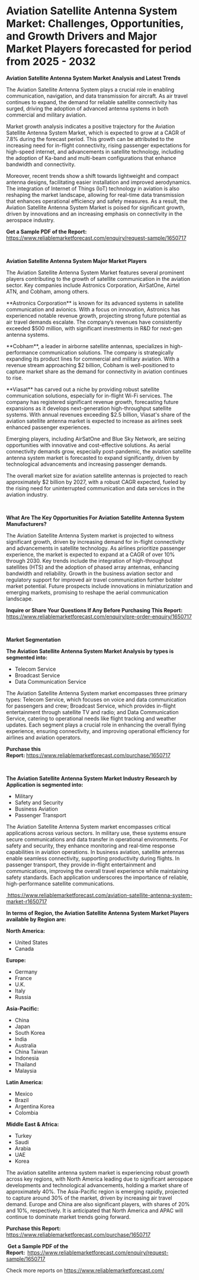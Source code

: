 <p><h1>Aviation Satellite Antenna System Market: Challenges, Opportunities, and Growth Drivers and Major Market Players forecasted for period from 2025 - 2032</h1></p><p><strong>Aviation Satellite Antenna System Market Analysis and Latest Trends</strong></p>
<p><p>The Aviation Satellite Antenna System plays a crucial role in enabling communication, navigation, and data transmission for aircraft. As air travel continues to expand, the demand for reliable satellite connectivity has surged, driving the adoption of advanced antenna systems in both commercial and military aviation.</p><p>Market growth analysis indicates a positive trajectory for the Aviation Satellite Antenna System Market, which is expected to grow at a CAGR of 7.8% during the forecast period. This growth can be attributed to the increasing need for in-flight connectivity, rising passenger expectations for high-speed internet, and advancements in satellite technology, including the adoption of Ka-band and multi-beam configurations that enhance bandwidth and connectivity.</p><p>Moreover, recent trends show a shift towards lightweight and compact antenna designs, facilitating easier installation and improved aerodynamics. The integration of Internet of Things (IoT) technology in aviation is also reshaping the market landscape, allowing for real-time data transmission that enhances operational efficiency and safety measures. As a result, the Aviation Satellite Antenna System Market is poised for significant growth, driven by innovations and an increasing emphasis on connectivity in the aerospace industry.</p></p>
<p><strong>Get a Sample PDF of the Report:&nbsp;</strong> <a href="https://www.reliablemarketforecast.com/enquiry/request-sample/1650717?utm_campaign=3046&utm_medium=2&utm_source=Github&utm_content=ia&utm_term=23032025&utm_id=aviation-satellite-antenna-system">https://www.reliablemarketforecast.com/enquiry/request-sample/1650717</a></p>
<p>&nbsp;</p>
<p><strong>Aviation Satellite Antenna System Major Market Players</strong></p>
<p><p>The Aviation Satellite Antenna System Market features several prominent players contributing to the growth of satellite communication in the aviation sector. Key companies include Astronics Corporation, AirSatOne, Airtel ATN, and Cobham, among others.</p><p>**Astronics Corporation** is known for its advanced systems in satellite communication and avionics. With a focus on innovation, Astronics has experienced notable revenue growth, projecting strong future potential as air travel demands escalate. The company’s revenues have consistently exceeded $500 million, with significant investments in R&D for next-gen antenna systems.</p><p>**Cobham**, a leader in airborne satellite antennas, specializes in high-performance communication solutions. The company is strategically expanding its product lines for commercial and military aviation. With a revenue stream approaching $2 billion, Cobham is well-positioned to capture market share as the demand for connectivity in aviation continues to rise.</p><p>**Viasat** has carved out a niche by providing robust satellite communication solutions, especially for in-flight Wi-Fi services. The company has registered significant revenue growth, forecasting future expansions as it develops next-generation high-throughput satellite systems. With annual revenues exceeding $2.5 billion, Viasat's share of the aviation satellite antenna market is expected to increase as airlines seek enhanced passenger experiences.</p><p>Emerging players, including AirSatOne and Blue Sky Network, are seizing opportunities with innovative and cost-effective solutions. As aerial connectivity demands grow, especially post-pandemic, the aviation satellite antenna system market is forecasted to expand significantly, driven by technological advancements and increasing passenger demands.</p><p>The overall market size for aviation satellite antennas is projected to reach approximately $2 billion by 2027, with a robust CAGR expected, fueled by the rising need for uninterrupted communication and data services in the aviation industry.</p></p>
<p>&nbsp;</p>
<p><strong>What Are The Key Opportunities For Aviation Satellite Antenna System Manufacturers?</strong></p>
<p><p>The Aviation Satellite Antenna System market is projected to witness significant growth, driven by increasing demand for in-flight connectivity and advancements in satellite technology. As airlines prioritize passenger experience, the market is expected to expand at a CAGR of over 10% through 2030. Key trends include the integration of high-throughput satellites (HTS) and the adoption of phased array antennas, enhancing bandwidth and reliability. Growth in the business aviation sector and regulatory support for improved air travel communication further bolster market potential. Future prospects include innovations in miniaturization and emerging markets, promising to reshape the aerial communication landscape.</p></p>
<p><strong>Inquire or Share Your Questions If Any Before Purchasing This Report:</strong> <a href="https://www.reliablemarketforecast.com/enquiry/pre-order-enquiry/1650717?utm_campaign=3046&utm_medium=2&utm_source=Github&utm_content=ia&utm_term=23032025&utm_id=aviation-satellite-antenna-system">https://www.reliablemarketforecast.com/enquiry/pre-order-enquiry/1650717</a></p>
<p>&nbsp;</p>
<p><strong>Market Segmentation</strong></p>
<p><strong>The Aviation Satellite Antenna System Market Analysis by types is segmented into:</strong></p>
<p><ul><li>Telecom Service</li><li>Broadcast Service</li><li>Data Communication Service</li></ul></p>
<p><p>The Aviation Satellite Antenna System market encompasses three primary types: Telecom Service, which focuses on voice and data communication for passengers and crew; Broadcast Service, which provides in-flight entertainment through satellite TV and radio; and Data Communication Service, catering to operational needs like flight tracking and weather updates. Each segment plays a crucial role in enhancing the overall flying experience, ensuring connectivity, and improving operational efficiency for airlines and aviation operators.</p></p>
<p><strong>Purchase this Report:&nbsp;</strong><a href="https://www.reliablemarketforecast.com/purchase/1650717?utm_campaign=3046&utm_medium=2&utm_source=Github&utm_content=ia&utm_term=23032025&utm_id=aviation-satellite-antenna-system">https://www.reliablemarketforecast.com/purchase/1650717</a></p>
<p>&nbsp;</p>
<p><strong>The Aviation Satellite Antenna System Market Industry Research by Application is segmented into:</strong></p>
<p><ul><li>Military</li><li>Safety and Security</li><li>Business Aviation</li><li>Passenger Transport</li></ul></p>
<p><p>The Aviation Satellite Antenna System market encompasses critical applications across various sectors. In military use, these systems ensure secure communications and data transfer in operational environments. For safety and security, they enhance monitoring and real-time response capabilities in aviation operations. In business aviation, satellite antennas enable seamless connectivity, supporting productivity during flights. In passenger transport, they provide in-flight entertainment and communications, improving the overall travel experience while maintaining safety standards. Each application underscores the importance of reliable, high-performance satellite communications.</p></p>
<p><a href="https://www.reliablemarketforecast.com/aviation-satellite-antenna-system-market-r1650717?utm_campaign=3046&utm_medium=2&utm_source=Github&utm_content=ia&utm_term=23032025&utm_id=aviation-satellite-antenna-system">&nbsp;https://www.reliablemarketforecast.com/aviation-satellite-antenna-system-market-r1650717</a></p>
<p><strong>In terms of Region, the Aviation Satellite Antenna System Market Players available by Region are:</strong></p>
<p>
    <p> <strong> North America: </strong>
        <ul>
            <li>United States</li>
            <li>Canada</li>
        </ul>
        </p> 
    <p> <strong> Europe: </strong>
        <ul>
            <li>Germany</li>
            <li>France</li>
            <li>U.K.</li>
            <li>Italy</li>
            <li>Russia</li>
        </ul>
        </p> 
    <p> <strong> Asia-Pacific: </strong>
        <ul>
            <li>China</li>
            <li>Japan</li>
            <li>South Korea</li>
            <li>India</li>
            <li>Australia</li>
            <li>China Taiwan</li>
            <li>Indonesia</li>
            <li>Thailand</li>
            <li>Malaysia</li>
        </ul>
        </p> 
    <p> <strong> Latin America: </strong>
        <ul>
            <li>Mexico</li>
            <li>Brazil</li>
            <li>Argentina Korea</li>
            <li>Colombia</li>
        </ul>
        </p> 
    <p> <strong> Middle East & Africa: </strong>
        <ul>
            <li>Turkey</li>
            <li>Saudi</li>
            <li>Arabia</li>
            <li>UAE</li>
            <li>Korea</li>
        </ul>
    </p>
    </p>
<p><p>The aviation satellite antenna system market is experiencing robust growth across key regions, with North America leading due to significant aerospace developments and technological advancements, holding a market share of approximately 40%. The Asia-Pacific region is emerging rapidly, projected to capture around 30% of the market, driven by increasing air travel demand. Europe and China are also significant players, with shares of 20% and 10%, respectively. It is anticipated that North America and APAC will continue to dominate market trends going forward.</p></p>
<p><strong>Purchase this Report: </strong><a href="https://www.reliablemarketforecast.com/purchase/1650717?utm_campaign=3046&utm_medium=2&utm_source=Github&utm_content=ia&utm_term=23032025&utm_id=aviation-satellite-antenna-system">https://www.reliablemarketforecast.com/purchase/1650717</a></p>
<p>&nbsp;<strong>Get a Sample PDF of the Report:&nbsp;&nbsp;</strong><a href="https://www.reliablemarketforecast.com/enquiry/request-sample/1650717?utm_campaign=3046&utm_medium=2&utm_source=Github&utm_content=ia&utm_term=23032025&utm_id=aviation-satellite-antenna-system">https://www.reliablemarketforecast.com/enquiry/request-sample/1650717</a></p>
<p><strong></strong></p>
<p>Check more reports on <a href="https://www.reliablemarketforecast.com/?utm_campaign=3046&utm_medium=2&utm_source=Github&utm_content=ia&utm_term=23032025&utm_id=aviation-satellite-antenna-system">https://www.reliablemarketforecast.com/</a></p>